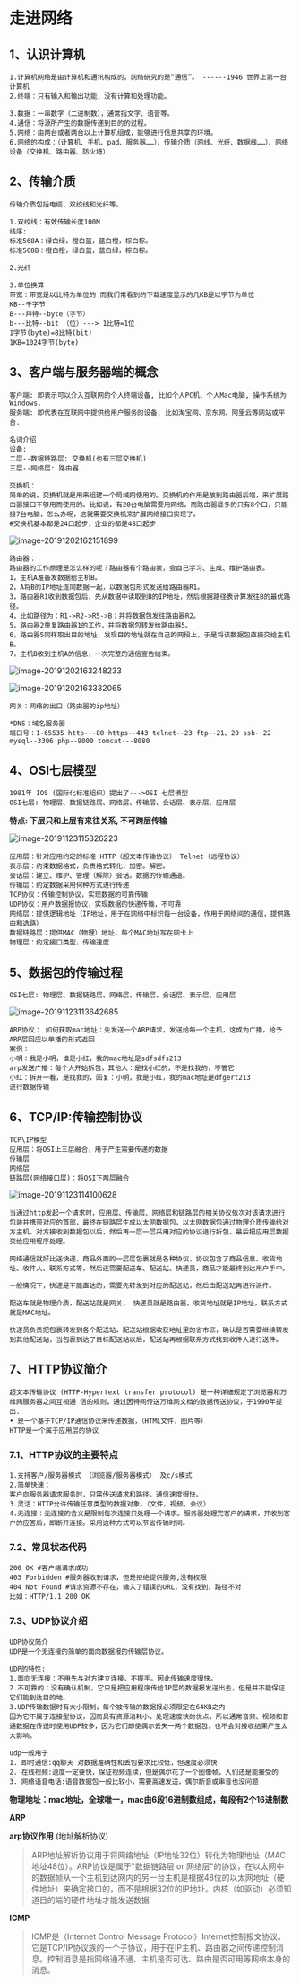 # 走进网络

## 1、认识计算机

```shell
1.计算机网络是由计算机和通讯构成的，网络研究的是“通信”。 ------1946 世界上第一台计算机
2.终端：只有输入和输出功能，没有计算和处理功能。
```

```shell
3.数据：一串数字（二进制数），通常指文字、语音等。
4.通信：将源所产生的数据传递到目的的过程。
5.网络：由两台或者两台以上计算机组成，能够进行信息共享的环境。
6.网络的构成：（计算机、手机、pad、服务器……）、传输介质（网线、光纤、数据线……）、网络设备（交换机、路由器、防火墙）
```

## 2、传输介质

```shell
传输介质包括电缆、双绞线和光纤等。

1.双绞线：有效传输长度100M
线序:
标准568A：绿白绿，橙白蓝，蓝白橙，棕白棕。
标准568B：橙白橙，绿白蓝，蓝白绿，棕白棕。

2.光纤
```

```shell
3.单位换算
带宽：带宽是以比特为单位的 而我们常看到的下载速度显示的几KB是以字节为单位
KB--千字节
B---拜特--byte（字节）
b---比特--bit （位）---> 1比特=1位
1字节(byte)=8比特(bit)
1KB=1024字节(byte)
```

## 3、客户端与服务器端的概念

```shell
客户端: 即表示可以介入互联网的个人终端设备, 比如个人PC机、个人Mac电脑, 操作系统为Windows.
服务端: 即代表在互联网中提供给用户服务的设备, 比如淘宝网、京东网、阿里云等网站或平台.
```

```shell
名词介绍
设备:
二层--数据链路层: 交换机(也有三层交换机)
三层--网络层: 路由器
```

```shell
交换机：
简单的说，交换机就是用来组建一个局域网使用的。交换机的作用是放到路由器后端，来扩展路由器接口不够用而使用的。比如说，有20台电脑需要用网络，而路由器最多的只有8个口，只能接7台电脑，怎么办呢，这就需要交换机来扩展网络接口实现了。
#交换机基本都是24口起步，企业的都是48口起步
```

![image-20191202162151899](assets/image-20191202162151899.png)

```shell
路由器：
路由器的工作原理是怎么样的呢？路由器有个路由表，会自己学习、生成、维护路由表。
1，主机A准备发数据给主机B。
2，A将B的IP地址连同数据一起，以数据包形式发送给路由器R1。
3，路由器R1收到数据包后，先从数据中读取到B的IP地址，然后根据路径表计算发往B的最优路径。
4，比如路径为：R1->R2->R5->B；并将数据包发往路由器R2。
5，路由器2重复路由器1的工作，并将数据包转发给路由器5。
6，路由器5同样取出目的地址，发现目的地址就在自己的网段上，于是将该数据包直接交给主机B。
7，主机B收到主机A的信息，一次完整的通信宣告结束。
```

![image-20191202163248233](assets/image-20191202163248233.png)

![image-20191202163332065](assets/image-20191202163332065.png)

```shell
网关：网络的出口（路由器的ip地址）
```

```shell
*DNS：域名服务器
端口号：1-65535 http---80 https--443 telnet--23 ftp--21、20 ssh--22 mysql--3306 php--9000 tomcat---8080
```

## 4、OSI七层模型

```shell
1981年 IOS (国际化标准组织）提出了--->OSI 七层模型
OSI七层: 物理层、数据链路层、网络层、传输层、会话层、表示层、应用层
```

**特点: 下层只和上层有来往关系, 不可跨层传输**

![image-20191123115326223](assets/image-20191123115326223.png)

```shell
应用层：针对应用约定的标准 HTTP（超文本传输协议） Telnet（远程协议）
表示层：约束数据格式，负责格式转化，加密。解密。
会话层：建立、维护、管理（解除）会话。数据的传输通道。
传输层：约定数据采用何种方式进行传递
TCP协议：传输控制协议，实现数据的可靠传输
UDP协议：用户数据报协议，实现数据的快递传输，不可靠
网络层：提供逻辑地址（IP地址，用于在网络中标识每一台设备，作用于网络间的通信，提供路由和选路）
数据链路层：提供MAC（物理）地址，每个MAC地址写在网卡上
物理层：约定接口类型，传输速度
```

## 5、数据包的传输过程

```shell
OSI七层: 物理层、数据链路层、网络层、传输层、会话层、表示层、应用层
```

![image-20191123113642685](assets/image-20191123113642685.png)

```shell
ARP协议： 如何获取mac地址：先发送一个ARP请求，发送给每一个主机，这成为广播，给予ARP层回应以单播的形式返回
案例：
小明：我是小明，谁是小红，我的mac地址是sdfsdfs213
arp发送广播：每个人开始拆包，其他人：是找小红的，不是找我的，不管它
小红：拆开一看，是找我的，回复：小明，我是小红，我的mac地址是dfgert213
进行数据传输
```

## 6、TCP/IP:传输控制协议

```shell
TCP\IP模型
应用层：将OSI上三层融合，用于产生需要传递的数据
传输层
网络层
链路层(网络接口层)：将OSI下两层融合
```

![image-20191123114100628](assets/image-20191123114100628.png)

```shell
当通过http发起一个请求时，应用层、传输层、网络层和链路层的相关协议依次对该请求进行包装并携带对应的首部，最终在链路层生成以太网数据包，以太网数据包通过物理介质传输给对方主机，对方接收到数据包以后，然后再一层一层采用对应的协议进行拆包，最后把应用层数据交给应用程序处理。

网络通信就好比送快递，商品外面的一层层包裹就是各种协议，协议包含了商品信息、收货地址、收件人、联系方式等，然后还需要配送车、配送站、快递员，商品才能最终到达用户手中。

一般情况下，快递是不能直达的，需要先转发到对应的配送站，然后由配送站再进行派件。

配送车就是物理介质，配送站就是网关， 快递员就是路由器，收货地址就是IP地址，联系方式就是MAC地址。 

快递员负责把包裹转发到各个配送站，配送站根据收获地址里的省市区，确认是否需要继续转发到其他配送站，当包裹到达了目标配送站以后，配送站再根据联系方式找到收件人进行送件。
```

##  7、HTTP协议简介

```shell
超文本传输协议 (HTTP-Hypertext transfer protocol) 是一种详细规定了浏览器和万维网服务器之间互相通 信的规则，通过因特网传送万维网文档的数据传送协议，于1990年提出. 
• 是一个基于TCP/IP通信协议来传递数据，（HTML文件，图片等） 
HTTP是一个属于应用层的协议
```

### 7.1、HTTP协议的主要特点

```shell
1.支持客户/服务器模式 （浏览器/服务器模式） 及c/s模式
2.简单快速：
客户向服务器请求服务时，只需传送请求和路径。通信速度很快。
3.灵活：HTTP允许传输任意类型的数据对象。（文件，视频，会议）
4.无连接：无连接的含义是限制每次连接只处理一个请求。服务器处理完客户的请求，并收到客户的应答后，即断开连接。采用这种方式可以节省传输时间。
```

### 7.2、常见状态代码

```shell
200 OK #客户端请求成功
403 Forbidden #服务器收到请求，但是拒绝提供服务,没有权限
404 Not Found #请求资源不存在，输入了错误的URL，没有找到，路径不对
比如：HTTP/1.1 200 OK
```

### 7.3、UDP协议介绍

```shell
UDP协议简介
UDP是一个无连接的简单的面向数据报的传输层协议。

UDP的特性:
1.面向无连接：不用先与对方建立连接，不握手。因此传输速度很快。
2.不可靠的：没有确认机制，它只是把应用程序传给IP层的数据报发送出去，但是并不能保证它们能到达目的地。
3.UDP传输数据时有大小限制，每个被传输的数据报必须限定在64KB之内
因为它不属于连接型协议，因而具有资源消耗小，处理速度快的优点，所以通常音频、视频和普通数据在传送时使用UDP较多，因为它们即使偶尔丢失一两个数据包，也不会对接收结果产生太大影响。
 
udp一般用于
1. 即时通信:qq聊天 对数据准确性和丢包要求比较低，但速度必须快
2. 在线视频:速度一定要快，保证视频连续，但是偶尔花了一个图像帧，人们还是能接受的
3. 网络语音电话:语音数据包一般比较小，需要高速发送，偶尔断音或串音也没问题
```

**物理地址：mac地址，全球唯一，mac由6段16进制数组成，每段有2个16进制数**

**ARP** 

**arp协议作用** (地址解析协议)  

> ARP地址解析协议用于将网络地址（IP地址32位）转化为物理地址（MAC地址48位）。ARP协议是属于"数据链路层 or 网络层"的协议，在以太网中的数据帧从一个主机到达网内的另一台主机是根据48位的以太网地址（硬件地址）来确定接口的，而不是根据32位的IP地址。内核（如驱动）必须知道目的端的硬件地址才能发送数据

**ICMP**

> ICMP是（Internet Control Message Protocol）Internet控制报文协议。它是TCP/IP协议族的一个子协议，用于在IP主机、路由器之间传递控制消息。控制消息是指网络通不通、主机是否可达、路由是否可用等网络本身的消息。
